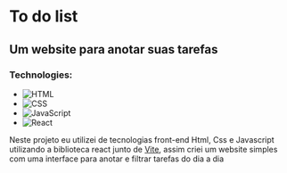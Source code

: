 # To do list

## Um website para anotar suas tarefas

### Technologies:

-   ![HTML](https://img.shields.io/badge/HTML-E34F26?style=for-the-badge&logo=html5&logoColor=white)
-   ![CSS](https://img.shields.io/badge/CSS-1572B6?style=for-the-badge&logo=css3&logoColor=white)
-   ![JavaScript](https://img.shields.io/badge/JavaScript-F7DF1E?style=for-the-badge&logo=javascript&logoColor=white)
-   ![React](https://img.shields.io/badge/react-61DAFB?style=for-the-badge&logo=react&logoColor=white)

Neste projeto eu utilizei de tecnologias front-end Html, Css e Javascript utilizando a biblioteca react junto de <a href="https://vitejs.dev/">Vite</a>, assim criei um website simples com uma interface para anotar e filtrar tarefas do dia a dia
